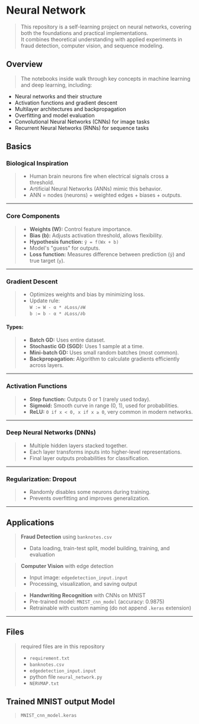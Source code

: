 # Neural Network
> This repository is a self-learning project on neural networks, covering both the foundations and practical implementations.  
   It combines theoretical understanding with applied experiments in fraud detection, computer vision, and sequence modeling.

 ## Overview

> The notebooks inside walk through key concepts in machine learning and deep learning, including:

  - Neural networks and their structure  
  - Activation functions and gradient descent  
  - Multilayer architectures and backpropagation  
  - Overfitting and model evaluation  
  - Convolutional Neural Networks (CNNs) for image tasks  
  - Recurrent Neural Networks (RNNs) for sequence tasks  

## Basics

 ###  Biological Inspiration
> - Human brain neurons fire when electrical signals cross a threshold.
> - Artificial Neural Networks (ANNs) mimic this behavior.
>- ANN = nodes (neurons) + weighted edges + biases + outputs.

---

 ###  Core Components
>- **Weights (W):** Control feature importance.
> - **Bias (b):** Adjusts activation threshold, allows flexibility.
>- **Hypothesis function:** `ŷ = f(Wx + b)`  
 > - Model's "guess" for outputs.
>- **Loss function:** Measures difference between prediction (`ŷ`) and true target (`y`).

---

 ###  Gradient Descent
>- Optimizes weights and bias by minimizing loss.
>- Update rule:  
  `W := W - α * ∂Loss/∂W`  
  `b := b - α * ∂Loss/∂b`
  
#### **Types:**
  >- **Batch GD:** Uses entire dataset.
  >- **Stochastic GD (SGD):** Uses 1 sample at a time.
  >- **Mini-batch GD:** Uses small random batches (most common).
>- **Backpropagation:** Algorithm to calculate gradients efficiently across layers.

---

 ### Activation Functions
>- **Step function:** Outputs 0 or 1 (rarely used today).
>- **Sigmoid:** Smooth curve in range (0, 1), used for probabilities.
>- **ReLU:** `0 if x < 0, x if x ≥ 0`, very common in modern networks.

---

 ### Deep Neural Networks (DNNs)
>- Multiple hidden layers stacked together.
>- Each layer transforms inputs into higher-level representations.
>- Final layer outputs probabilities for classification.

---

 ### Regularization: Dropout
>- Randomly disables some neurons during training.
>- Prevents overfitting and improves generalization.

---

 ## Applications

  >**Fraud Detection** using `banknotes.csv`  
   >- Data loading, train-test split, model building, training, and evaluation  
  
  >**Computer Vision** with edge detection  
  >- Input image: `edgedetection_input.input`  
   >- Processing, visualization, and saving output  
  
  >- **Handwriting Recognition** with CNNs on MNIST  
   >- Pre-trained model: `MNIST_cnn_model` (accuracy: 0.9875)  
   >- Retrainable with custom naming (do not append `.keras` extension)  
---
## Files

> required files are in this repository
>- `requirement.txt`
>- `banknotes.csv`
>- `edgedetection_input.input`
>- python file `neural_network.py`
>- `NERVMAP.txt`
## Trained MNIST output Model
>`MNIST_cnn_model.keras`  


